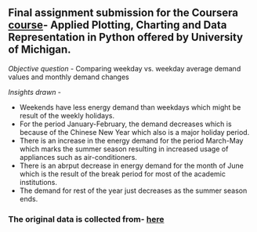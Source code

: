 ## Final assignment submission for the Coursera [course](https://www.coursera.org/learn/python-plotting?specialization=data-science-python)- Applied Plotting, Charting and Data Representation in Python offered by University of Michigan.

*Objective question* - Comparing weekday vs. weekday average demand values and monthly demand changes  

*Insights drawn* -  
* Weekends have less energy demand than weekdays which might be result of the weekly holidays.  
* For the period January-February, the demand decreases which is because of the Chinese New Year which also is a major holiday period.  
* There is an increase in the energy demand for the period March-May which marks the summer season resulting in increased usage of appliances such as air-conditioners.  
* There is an abrput decrease in energy demand for the month of June which is the result of the break period for most of the academic institutions.  
* The demand for rest of the year just decreases as the summer season ends.

### The original data is collected from- [here](https://www.ema.gov.sg/statistic.aspx?sta_sid=20140826Y84sgBebjwKV)